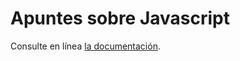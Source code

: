 # Apuntes sobre Javascript

Consulte en línea [la documentación](https://sio2sio2.github.io/doc-javascript).
